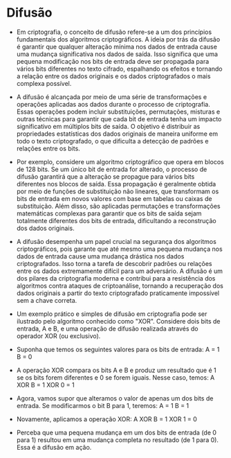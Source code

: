 # Difusão

* Em criptografia, o conceito de difusão refere-se a um dos princípios fundamentais dos algoritmos criptográficos. A ideia por trás da difusão é garantir que qualquer alteração mínima nos dados de entrada cause uma mudança significativa nos dados de saída. Isso significa que uma pequena modificação nos bits de entrada deve ser propagada para vários bits diferentes no texto cifrado, espalhando os efeitos e tornando a relação entre os dados originais e os dados criptografados o mais complexa possível.

* A difusão é alcançada por meio de uma série de transformações e operações aplicadas aos dados durante o processo de criptografia. Essas operações podem incluir substituições, permutações, misturas e outras técnicas para garantir que cada bit de entrada tenha um impacto significativo em múltiplos bits de saída. O objetivo é distribuir as propriedades estatísticas dos dados originais de maneira uniforme em todo o texto criptografado, o que dificulta a detecção de padrões e relações entre os bits.

* Por exemplo, considere um algoritmo criptográfico que opera em blocos de 128 bits. Se um único bit de entrada for alterado, o processo de difusão garantirá que a alteração se propague para vários bits diferentes nos blocos de saída. Essa propagação é geralmente obtida por meio de funções de substituição não lineares, que transformam os bits de entrada em novos valores com base em tabelas ou caixas de substituição. Além disso, são aplicadas permutações e transformações matemáticas complexas para garantir que os bits de saída sejam totalmente diferentes dos bits de entrada, dificultando a reconstrução dos dados originais.

* A difusão desempenha um papel crucial na segurança dos algoritmos criptográficos, pois garante que até mesmo uma pequena mudança nos dados de entrada cause uma mudança drástica nos dados criptografados. Isso torna a tarefa de descobrir padrões ou relações entre os dados extremamente difícil para um adversário. A difusão é um dos pilares da criptografia moderna e contribui para a resistência dos algoritmos contra ataques de criptoanálise, tornando a recuperação dos dados originais a partir do texto criptografado praticamente impossível sem a chave correta.

* Um exemplo prático e simples de difusão em criptografia pode ser ilustrado pelo algoritmo conhecido como "XOR". Considere dois bits de entrada, A e B, e uma operação de difusão realizada através do operador XOR (ou exclusivo).

* Suponha que temos os seguintes valores para os bits de entrada: A = 1 B = 0

* A operação XOR compara os bits A e B e produz um resultado que é 1 se os bits forem diferentes e 0 se forem iguais. Nesse caso, temos: A XOR B = 1 XOR 0 = 1

* Agora, vamos supor que alteramos o valor de apenas um dos bits de entrada. Se modificarmos o bit B para 1, teremos: A = 1 B = 1

* Novamente, aplicamos a operação XOR: A XOR B = 1 XOR 1 = 0

* Perceba que uma pequena mudança em um dos bits de entrada (de 0 para 1) resultou em uma mudança completa no resultado (de 1 para 0). Essa é a difusão em ação.